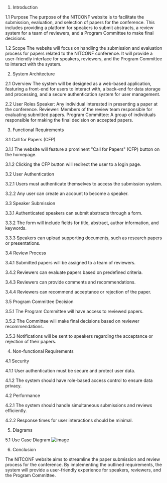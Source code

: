 1. Introduction

1.1 Purpose
The purpose of the NITCONF website is to facilitate the submission, evaluation, and selection of papers for the conference. This includes providing a platform for speakers to submit abstracts, a review system for a team of reviewers, and a Program Committee to make final decisions.

1.2 Scope
The website will focus on handling the submission and evaluation process for papers related to the NITCONF conference. It will provide a user-friendly interface for speakers, reviewers, and the Program Committee to interact with the system.

2. System Architecture
   
2.1 Overview
The system will be designed as a web-based application, featuring a front-end for users to interact with, a back-end for data storage and processing, and a secure authentication system for user management.

2.2 User Roles
Speaker: Any individual interested in presenting a paper at the conference.
Reviewer: Members of the review team responsible for evaluating submitted papers.
Program Committee: A group of individuals responsible for making the final decision on accepted papers.

3. Functional Requirements
   
3.1 Call for Papers (CFP)

3.1.1 The website will feature a prominent "Call for Papers" (CFP) button on the homepage.

3.1.2 Clicking the CFP button will redirect the user to a login page.

3.2 User Authentication

3.2.1 Users must authenticate themselves to access the submission system.

3.2.2 Any user can create an account to become a speaker.

3.3 Speaker Submission

3.3.1 Authenticated speakers can submit abstracts through a form.

3.3.2 The form will include fields for title, abstract, author information, and keywords.

3.3.3 Speakers can upload supporting documents, such as research papers or presentations.

3.4 Review Process

3.4.1 Submitted papers will be assigned to a team of reviewers.

3.4.2 Reviewers can evaluate papers based on predefined criteria.

3.4.3 Reviewers can provide comments and recommendations.

3.4.4 Reviewers can recommend acceptance or rejection of the paper.

3.5 Program Committee Decision

3.5.1 The Program Committee will have access to reviewed papers.

3.5.2 The Committee will make final decisions based on reviewer recommendations.

3.5.3 Notifications will be sent to speakers regarding the acceptance or rejection of their papers.

4. Non-functional Requirements
   
4.1 Security

4.1.1 User authentication must be secure and protect user data.

4.1.2 The system should have role-based access control to ensure data privacy.

4.2 Performance

4.2.1 The system should handle simultaneous submissions and reviews efficiently.

4.2.2 Response times for user interactions should be minimal.




5. Diagrams

5.1 Use Case Diagram
![image](https://github.com/SauravB210489CS/selab23_basics/assets/155982778/1c2726fc-f33d-4bf8-b674-7852f1463f54)



6. Conclusion
   
The NITCONF website aims to streamline the paper submission and review process for the conference. By implementing the outlined requirements, the system will provide a user-friendly experience for speakers, reviewers, and the Program Committee.
